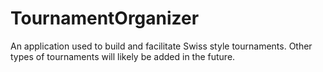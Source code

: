 # TournamentOrganizer
An application used to build and facilitate Swiss style tournaments. Other types of tournaments will likely be added in the future.
